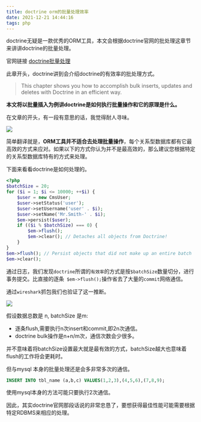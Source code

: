 ```yaml
---
title: doctrine orm的批量处理效率
date: 2021-12-21 14:44:16
tags: php
---
```


doctrine无疑是一款优秀的ORM工具，本文会根据doctrine官网的批处理这章节来讲讲doctrine的批量处理。

官网链接 [doctrine批量处理](https://www.doctrine-project.org/projects/doctrine-orm/en/current/reference/batch-processing.html#batch-processing)

此章开头，doctrine讲到会介绍doctrine的有效率的批处理方式。
<!--more-->

> This chapter shows you how to accomplish bulk inserts, updates and deletes with Doctrine in an efficient way.

**本文将以批量插入为例讲doctrine是如何执行批量操作和它的原理是什么。**

在文章的开头，有一段有意思的话，我觉得耐人寻味。

![](https://vison-blog.oss-cn-beijing.aliyuncs.com/20211210154538.png)

简单翻译就是，**ORM工具并不适合去处理批量操作**，每个关系型数据库都有它最高效的方式来应对。如果以下的方式你认为并不是最高效的，那么建议您根据特定的关系型数据库特有的方式来处理。

下面来看看doctrine是如何处理的。

```php
<?php
$batchSize = 20;
for ($i = 1; $i <= 10000; ++$i) {
    $user = new CmsUser;
    $user->setStatus('user');
    $user->setUsername('user' . $i);
    $user->setName('Mr.Smith-' . $i);
    $em->persist($user);
    if (($i % $batchSize) === 0) {
        $em->flush();
        $em->clear(); // Detaches all objects from Doctrine!
    }
}
$em->flush(); // Persist objects that did not make up an entire batch
$em->clear();
```

通过日志，我们发现`doctrine`所谓的`有效率`的方式是按`$batchSize`数量切分，进行事务提交。比直接的逐条` $em->flush();`操作省去了大量的`commit`网络通信。

通过`wireshark`抓包我们也验证了这一推断。

![](https://vison-blog.oss-cn-beijing.aliyuncs.com/20211210160127.png)

假设数据总数是 n, batchSize 是m:

- 逐条flush,需要执行n次insert和commit,即2n次通信。
- doctrine bulk操作是n+n/m次，通信次数会少很多。

并不意味着将batchSize设置最大就是最有效的方式，batchSize越大也意味着flush的工作将会更耗时。

但与mysql 本身的批量处理还是会多非常多次的通信。

```sql
INSERT INTO tbl_name (a,b,c) VALUES(1,2,3),(4,5,6),(7,8,9);
```
使用mysql本身的方法可能只要执行2次通信。

因此，其实doctrine官网那段话说的非常忠恳了，要想获得最佳性能可能需要根据特定RDBMS来相应的处理。
